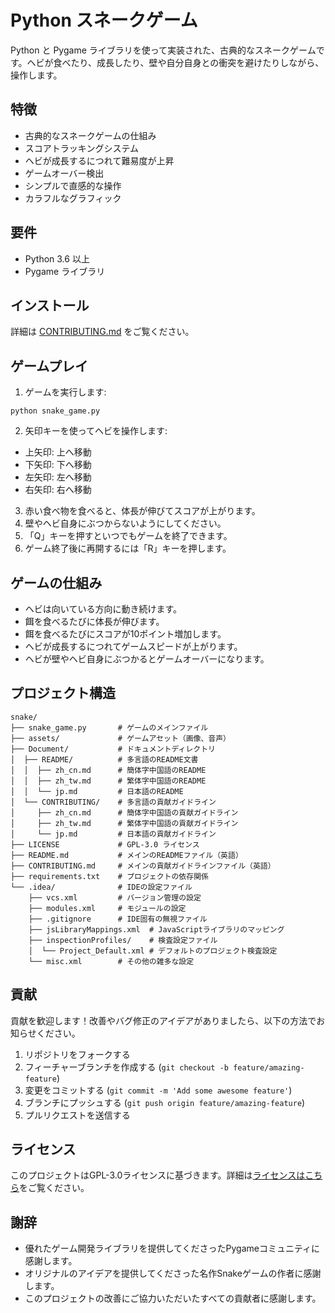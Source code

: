 # Python スネークゲーム

Python と Pygame ライブラリを使って実装された、古典的なスネークゲームです。ヘビが食べたり、成長したり、壁や自分自身との衝突を避けたりしながら、操作します。

## 特徴

- 古典的なスネークゲームの仕組み
- スコアトラッキングシステム
- ヘビが成長するにつれて難易度が上昇
- ゲームオーバー検出
- シンプルで直感的な操作
- カラフルなグラフィック

## 要件

- Python 3.6 以上
- Pygame ライブラリ

## インストール

詳細は [CONTRIBUTING.md](../CONTRIBUTING/jp.md) をご覧ください。

## ゲームプレイ

1. ゲームを実行します:
```
python snake_game.py
```

2. 矢印キーを使ってヘビを操作します:
- 上矢印: 上へ移動
- 下矢印: 下へ移動
- 左矢印: 左へ移動
- 右矢印: 右へ移動

3. 赤い食べ物を食べると、体長が伸びてスコアが上がります。
4. 壁やヘビ自身にぶつからないようにしてください。
5. 「Q」キーを押すといつでもゲームを終了できます。
6. ゲーム終了後に再開するには「R」キーを押します。

## ゲームの仕組み

- ヘビは向いている方向に動き続けます。
- 餌を食べるたびに体長が伸びます。
- 餌を食べるたびにスコアが10ポイント増加します。
- ヘビが成長するにつれてゲームスピードが上がります。
- ヘビが壁やヘビ自身にぶつかるとゲームオーバーになります。

## プロジェクト構造

```
snake/
├── snake_game.py       # ゲームのメインファイル
├── assets/             # ゲームアセット（画像、音声）
├── Document/           # ドキュメントディレクトリ
│  ├── README/          # 多言語のREADME文書
│  │  ├── zh_cn.md      # 簡体字中国語のREADME
│  │  ├── zh_tw.md      # 繁体字中国語のREADME
│  │  └── jp.md         # 日本語のREADME
│  └── CONTRIBUTING/    # 多言語の貢献ガイドライン
│     ├── zh_cn.md      # 簡体字中国語の貢献ガイドライン
│     ├── zh_tw.md      # 繁体字中国語の貢献ガイドライン
│     └── jp.md         # 日本語の貢献ガイドライン
├── LICENSE             # GPL-3.0 ライセンス
├── README.md           # メインのREADMEファイル（英語）
├── CONTRIBUTING.md     # メインの貢献ガイドラインファイル（英語）
├── requirements.txt    # プロジェクトの依存関係
└── .idea/              # IDEの設定ファイル
    ├── vcs.xml         # バージョン管理の設定
    ├── modules.xml     # モジュールの設定
    ├── .gitignore      # IDE固有の無視ファイル
    ├── jsLibraryMappings.xml  # JavaScriptライブラリのマッピング
    ├── inspectionProfiles/    # 検査設定ファイル
    │  └── Project_Default.xml # デフォルトのプロジェクト検査設定
    └── misc.xml        # その他の雑多な設定
```

## 貢献

貢献を歓迎します！改善やバグ修正のアイデアがありましたら、以下の方法でお知らせください。

1. リポジトリをフォークする
2. フィーチャーブランチを作成する (`git checkout -b feature/amazing-feature`)
3. 変更をコミットする (`git commit -m 'Add some awesome feature'`)
4. ブランチにプッシュする (`git push origin feature/amazing-feature`)
5. プルリクエストを送信する

## ライセンス

このプロジェクトはGPL-3.0ライセンスに基づきます。詳細は[ライセンスはこちら](../../LICENSE)をご覧ください。

## 謝辞

- 優れたゲーム開発ライブラリを提供してくださったPygameコミュニティに感謝します。
- オリジナルのアイデアを提供してくださった名作Snakeゲームの作者に感謝します。
- このプロジェクトの改善にご協力いただいたすべての貢献者に感謝します。